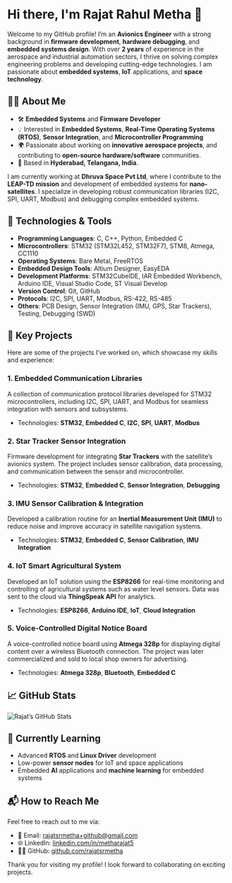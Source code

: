# Hi there, I'm Rajat Rahul Metha 👋

Welcome to my GitHub profile! I’m an **Avionics Engineer** with a strong background in **firmware development**, **hardware debugging**, and **embedded systems design**. With over **2 years** of experience in the aerospace and industrial automation sectors, I thrive on solving complex engineering problems and developing cutting-edge technologies. I am passionate about **embedded systems**, **IoT** applications, and **space technology**.

## 👨‍💻 About Me

- 🛠️ **Embedded Systems** and **Firmware Developer**
- 💡 Interested in **Embedded Systems**, **Real-Time Operating Systems (RTOS)**, **Sensor Integration**, and **Microcontroller Programming**
- 🌍 Passionate about working on **innovative aerospace projects**, and contributing to **open-source hardware/software** communities.
- 📍 Based in **Hyderabad, Telangana, India**.

I am currently working at **Dhruva Space Pvt Ltd**, where I contribute to the **LEAP-TD mission** and development of embedded systems for **nano-satellites**. I specialize in developing robust communication libraries (I2C, SPI, UART, Modbus) and debugging complex embedded systems.

## 🔧 Technologies & Tools

- **Programming Languages**: C, C++, Python, Embedded C
- **Microcontrollers**: STM32 (STM32L452, STM32F7), STM8, Atmega, CC1110
- **Operating Systems**: Bare Metal, FreeRTOS
- **Embedded Design Tools**: Altium Designer, EasyEDA
- **Development Platforms**: STM32CubeIDE, IAR Embedded Workbench, Arduino IDE, Visual Studio Code, ST Visual Develop
- **Version Control**: Git, GitHub
- **Protocols**: I2C, SPI, UART, Modbus, RS-422, RS-485
- **Others**: PCB Design, Sensor Integration (IMU, GPS, Star Trackers), Testing, Debugging (SWD)

## 📁 Key Projects

Here are some of the projects I’ve worked on, which showcase my skills and experience:

### 1. **Embedded Communication Libraries**  
A collection of communication protocol libraries developed for STM32 microcontrollers, including I2C, SPI, UART, and Modbus for seamless integration with sensors and subsystems.  
- Technologies: **STM32**, **Embedded C**, **I2C**, **SPI**, **UART**, **Modbus**

### 2. **Star Tracker Sensor Integration**  
Firmware development for integrating **Star Trackers** with the satellite’s avionics system. The project includes sensor calibration, data processing, and communication between the sensor and microcontroller.  
- Technologies: **STM32**, **Embedded C**, **Sensor Integration**, **Debugging**

### 3. **IMU Sensor Calibration & Integration**  
Developed a calibration routine for an **Inertial Measurement Unit (IMU)** to reduce noise and improve accuracy in satellite navigation systems.  
- Technologies: **STM32**, **Embedded C**, **Sensor Calibration**, **IMU Integration**

### 4. **IoT Smart Agricultural System**  
Developed an IoT solution using the **ESP8266** for real-time monitoring and controlling of agricultural systems such as water level sensors. Data was sent to the cloud via **ThingSpeak API** for analytics.  
- Technologies: **ESP8266**, **Arduino IDE**, **IoT**, **Cloud Integration**

### 5. **Voice-Controlled Digital Notice Board**  
A voice-controlled notice board using **Atmega 328p** for displaying digital content over a wireless Bluetooth connection. The project was later commercialized and sold to local shop owners for advertising.  
- Technologies: **Atmega 328p**, **Bluetooth**, **Embedded C**

## 📈 GitHub Stats

![Rajat’s GitHub Stats](https://github-readme-stats.vercel.app/api?username=rajatrmetha&show_icons=true&hide_title=true&count_private=true&hide=prs)

## 🌱 Currently Learning

- Advanced **RTOS** and **Linux Driver** development
- Low-power **sensor nodes** for IoT and space applications
- Embedded **AI** applications and **machine learning** for embedded systems

## 📬 How to Reach Me

Feel free to reach out to me via:

- 📧 Email: [rajatsrmetha+github@gmail.com](mailto:rajatsrmetha+github@gmail.com)
- 🌐 LinkedIn: [linkedin.com/in/metharajat5](https://www.linkedin.com/in/metharajat5)
- 🧑‍💻 GitHub: [github.com/rajatsrmetha](https://github.com/rajatsrmetha)

Thank you for visiting my profile! I look forward to collaborating on exciting projects.
